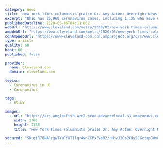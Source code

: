 ```yaml
---
category: news
title: "New York Times columnists praise Dr. Amy Acton: Overnight News Links"
excerpt: "Ohio has 20,969 coronavirus cases, including 1,135 who have died: Gov. Mike DeWine’s Tuesday briefing (cleveland.com) Mapping Ohio’s 20,969 coronavirus cases, updates and trends (cleveland.com) Ohio hospitals want Medicare to forgive coronavirus loans (cleveland.com) Speaker Larry Householder has been a consistent critic of Ohio Gov."
publishedDateTime: 2020-05-06T04:11:00Z
webUrl: "https://www.cleveland.com/metro/2020/05/new-york-times-columnists-laud-dr-amy-acton-overnight-news-links.html"
ampWebUrl: "https://www.cleveland.com/metro/2020/05/new-york-times-columnists-laud-dr-amy-acton-overnight-news-links.html?outputType=amp"
cdnAmpWebUrl: "https://www-cleveland-com.cdn.ampproject.org/c/s/www.cleveland.com/metro/2020/05/new-york-times-columnists-laud-dr-amy-acton-overnight-news-links.html?outputType=amp"
type: article
quality: 60
heat: 60
published: false

provider:
  name: Cleveland.com
  domain: cleveland.com

topics:
  - Coronavirus in US
  - Coronavirus

tags:
  - US-NY

images:
  - url: "https://arc-anglerfish-arc2-prod-advancelocal.s3.amazonaws.com/public/IXLJGXDKY5DDPPGPKMJRT2VI7I.jpg"
    width: 2466
    height: 2138
    title: "New York Times columnists praise Dr. Amy Acton: Overnight News Links"

secured: "SKuqiR70NAFzgwTYu7fXT1lqr4vnZCPx5Va92/uHdvJ2Os2CHy5CGctnpGWm8D0gpQ26BLIyBd2wv1LIxse1iXonvYy0vWRAA88f+J81Wr8vGvnTnkEkKlyiMxMRjb+MN7ulEnEVhG0R+zEyrtDlA1mPhdLPOQwpC1jKbDLzVpkEHd12kZBYHucWBHRa9K4vpMYcdMKn7HOZ60AiSOHxSkXVZ7iz8Y6v1ukCVz4lzVlmxwOEl8upbiApPDfpb7Ms+fWoTuH6Jgr48YO5LU5hCc7uVGEuwheCvMODJiGbE8oP3Qw+5lMDuYioVJAJxiIr;zY7TsNriv5ulYguygtop0w=="
---
```


